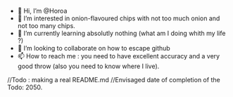 - 👋 Hi, I’m @Horoa
- 👀 I’m interested in onion-flavoured chips with not too much onion and not too many chips.
- 🌱 I’m currently learning absolutly nothing (what am I doing whith my life ?)
- 💞️ I’m looking to collaborate on how to escape github
- 📫 How to reach me : you need to have excellent accuracy and a very good throw (also you need to know where I live).

<!---
Horoa/Horoa is a ✨ special ✨ repository because its `README.md` (this file) appears on your GitHub profile.
You can click the Preview link to take a look at your changes.
--->

//Todo : making a real README.md 
//Envisaged date of completion of the Todo: 2050.
